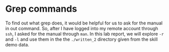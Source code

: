 # Grep commands
To find out what grep does, it would be helpful for us to ask for the manual in out command. So, after I have logged into my remote account through `ssh`, I asked for the manual through `man`. In this lab report, we will explore `-r` and `-l` and use them in the the `./written_2` directory given from the skill demo data.
